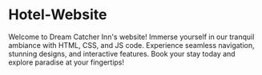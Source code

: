 # Hotel-Website
Welcome to Dream Catcher Inn's website! Immerse yourself in our tranquil ambiance with HTML, CSS, and JS code. Experience seamless navigation, stunning designs, and interactive features. Book your stay today and explore paradise at your fingertips!
